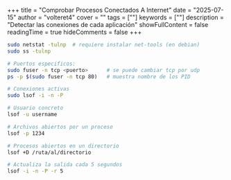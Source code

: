 +++
title = "Comprobar Procesos Conectados A Internet"
date = "2025-07-15"
author = "volteret4"
cover = ""
tags = [""]
keywords = [""]
description = "Detectar las conexiones de cada aplicación"
showFullContent = false
readingTime = true
hideComments = false
+++


``` bash
sudo netstat -tulnp  # requiere instalar net-tools (en debian)
sudo ss -tulnp

# Puertos especificos:
sudo fuser -n tcp <puerto>      # se puede cambiar tcp por udp
ps -p $(sudo fuser -n tcp 80)   # muestra nombre de los PID

# Conexiones activas
sudo lsof -i -n -P

# Usuario concreto
lsof -u username

# Archivos abiertos por un proceso
lsof -p 1234

# Procesos abiertos en un directorio
lsof +D /ruta/al/directorio

# Actualiza la salida cada 5 segundos
lsof -i -n -P -r 5
```

